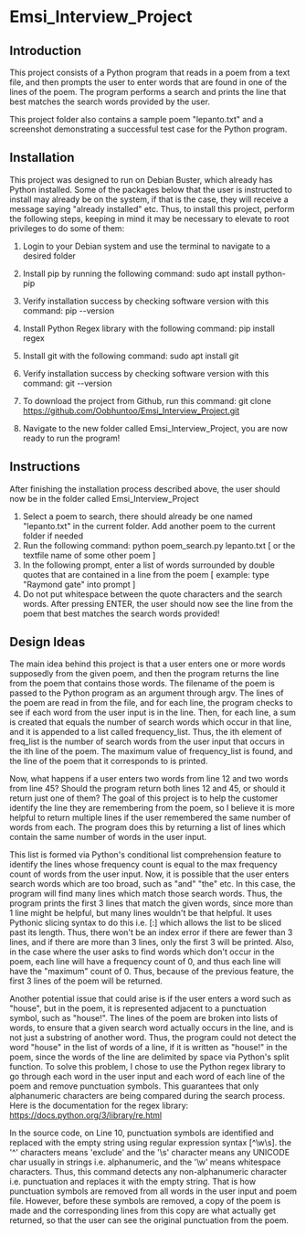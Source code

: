 # Emsi_Interview_Project

## Introduction
This project consists of a Python program that reads in a poem from a text file,
and then prompts the user to enter words that are found in one of the lines 
of the poem. The program performs a search and prints the line that best matches
the search words provided by the user.

This project folder also contains a sample poem "lepanto.txt" and a screenshot
demonstrating a successful test case for the Python program.

## Installation
This project was designed to run on Debian Buster, which already has Python installed.
Some of the packages below that the user is instructed to install may already be on the
system, if that is the case, they will receive a message saying "already installed" etc.
Thus, to install this project, perform the following steps, keeping in mind it may be
necessary to elevate to root privileges to do some of them:

1. Login to your Debian system and use the terminal to navigate to a desired folder
2. Install pip by running the following command:   sudo apt install python-pip
3. Verify installation success by checking software version with this command: pip --version
4. Install Python Regex library with the following command: pip install regex

5. Install git with the following command:   sudo apt install git
6. Verify installation success by checking software version with this command:  git --version
7. To download the project from Github, run this command: git clone https://github.com/Oobhuntoo/Emsi_Interview_Project.git
8. Navigate to the new folder called Emsi_Interview_Project, you are now ready to run the program!

## Instructions
After finishing the installation process described above, the user should now be in the folder called Emsi_Interview_Project

1. Select a poem to search, there should already be one named "lepanto.txt" in the current folder. Add another poem to the current folder if needed
2. Run the following command:   python poem_search.py lepanto.txt                [ or the textfile name of some other poem ]
3. In the following prompt, enter a list of words surrounded by double quotes that are contained in a line from the poem [ example: type "Raymond gate" into prompt ]
4. Do not put whitespace between the quote characters and the search words. After pressing ENTER, the user should now see the line from the poem that best matches the search words provided!

## Design Ideas
The main idea behind this project is that a user enters one or more words supposedly from the given poem, and then the program returns
the line from the poem that contains those words. The filename of the poem is passed to the Python program as an argument through argv.
The lines of the poem are read in from the file, and for each line, the program checks to see if each word from the user input is in the line.
Then, for each line, a sum is created that equals the number of search words which occur in that line, and it is appended to a list called frequency_list.
Thus, the ith element of freq_list is the number of search words from the user input that occurs in the ith line of the poem. The maximum value of frequency_list
is found, and the line of the poem that it corresponds to is printed.

Now, what happens if a user enters two words from line 12 and two words from line 45?
Should the program return both lines 12 and 45, or should it return just one of them? The goal of this project is to help the customer
identify the line they are remembering from the poem, so I believe it is more helpful to return multiple lines if the user remembered 
the same number of words from each. The program does this by returning a list of lines which contain the same number of words in the user input.

This list is formed via Python's conditional list comprehension feature to identify the lines whose frequency count is equal to the max frequency
count of words from the user input. Now, it is possible that the user enters search words which are too broad, such as "and" "the" etc. In this case,
the program will find many lines which match those search words. Thus, the program prints the first 3 lines that match the given words,
since more than 1 line might be helpful, but many lines wouldn't be that helpful. It uses Pythonic slicing syntax to do this i.e. [:] 
which allows the list to be sliced past its length. Thus, there won't be an index error if there are fewer than 3 lines, and if there are more
than 3 lines, only the first 3 will be printed.
Also, in the case where the user asks to find words which don't occur in the poem, each line will have a frequency count of 0, and thus each line
will have the "maximum" count of 0. Thus, because of the previous feature, the first 3 lines of the poem will be returned.

Another potential issue that could arise is if the user enters a word such as "house", but in the poem, it is represented adjacent to a punctuation
symbol, such as "house!". The lines of the poem are broken into lists of words, to ensure that a given search word actually occurs in the line,
and is not just a substring of another word. Thus, the program could not detect the word "house" in the list of words of a line, if it is written as
"house!" in the poem, since the words of the line are delimited by space via Python's split function. To solve this problem, I chose to use the Python
regex library to go through each word in the user input and each word of each line of the poem and remove punctuation symbols. This guarantees that only
alphanumeric characters are being compared during the search process.
Here is the documentation for the regex library: https://docs.python.org/3/library/re.html

In the source code, on Line 10, punctuation symbols are identified and replaced with the empty string using regular expression syntax [^\w\s]. the '^' characters
means 'exclude' and the '\s' character means any UNICODE char usually in strings i.e. alphanumeric, and the '\w' means whitespace characters.
Thus, this command detects any non-alphanumeric character i.e. punctuation and replaces it with the empty string. That is how punctuation symbols are removed
from all words in the user input and poem file. However, before these symbols are removed, a copy of the poem is made and the corresponding lines
from this copy are what actually get returned, so that the user can see the original punctuation from the poem.

